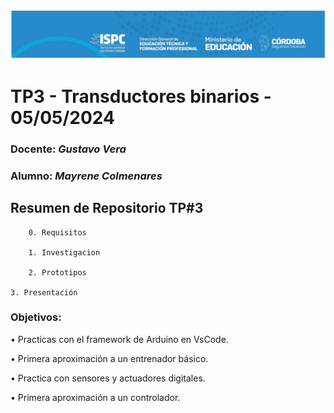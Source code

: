 ![logo](./Recursos/Visuales/image.png)

# TP3 - Transductores binarios - 05/05/2024  

###  Docente: *Gustavo Vera*
### Alumno: *Mayrene Colmenares* 



## Resumen de Repositorio  TP#3   

        0. Requisitos 

        1. Investigacion

        2. Prototipos

	3. Presentación


### Objetivos:
• Practicas con el framework de Arduino en VsCode.

• Primera aproximación a un entrenador básico.

• Practica con sensores y actuadores digitales.

• Primera aproximación a un controlador.
